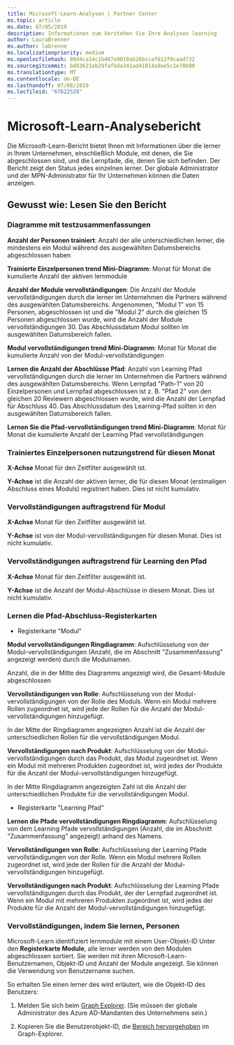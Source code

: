 ```yaml
---
title: Microsoft-Learn-Analysen | Partner Center
ms.topic: article
ms.date: 07/05/2019
description: Informationen zum Verstehen Sie Ihre Analysen learning
author: LauraBrenner
ms.author: labrenne
ms.localizationpriority: medium
ms.openlocfilehash: 09d4ca14c1b407e9010ab26bccaf612f9caad732
ms.sourcegitcommit: bd83621eb29fafbda341ad41814a9ae5c1e78b00
ms.translationtype: MT
ms.contentlocale: de-DE
ms.lasthandoff: 07/08/2019
ms.locfileid: "67622528"
---
```

# <a name="microsoft-learn-analytics-report"></a>Microsoft-Learn-Analysebericht

Die Microsoft-Learn-Bericht bietet Ihnen mit Informationen über die lerner in Ihrem Unternehmen, einschließlich Module, mit denen, die Sie abgeschlossen sind, und die Lernpfade, die, denen Sie sich befinden. Der Bericht zeigt den Status jedes einzelnen lerner. Der globale Administrator und der MPN-Administrator für Ihr Unternehmen können die Daten anzeigen.

## <a name="how-to-read-the-report"></a>Gewusst wie: Lesen Sie den Bericht

### <a name="summary-charts"></a>Diagramme mit testzusammenfassungen

**Anzahl der Personen trainiert**: Anzahl der alle unterschiedlichen lerner, die mindestens ein Modul während des ausgewählten Datumsbereichs abgeschlossen haben 

**Trainierte Einzelpersonen trend Mini-Diagramm**: Monat für Monat die kumulierte Anzahl der aktiven lernmodule 

**Anzahl der Module vervollständigungen**: Die Anzahl der Module vervollständigungen durch die lerner im Unternehmen die Partners während des ausgewählten Datumsbereichs.
Angenommen, "Modul 1" von 15 Personen, abgeschlossen ist und die "Modul 2" durch die gleichen 15 Personen abgeschlossen wurde, wird die Anzahl der Module vervollständigungen 30. Das Abschlussdatum Modul sollten im ausgewählten Datumsbereich fallen.

**Modul vervollständigungen trend Mini-Diagramm**: Monat für Monat die kumulierte Anzahl von der Modul-vervollständigungen 

**Lernen die Anzahl der Abschlüsse Pfad**: Anzahl von Learning Pfad vervollständigungen durch die lerner im Unternehmen die Partners während des ausgewählten Datumsbereichs.
Wenn Lernpfad "Path-1" von 20 Einzelpersonen und Lernpfad abgeschlossen ist z. B. "Pfad 2" von den gleichen 20 Reviewern abgeschlossen wurde, wird die Anzahl der Lernpfad für Abschluss 40. Das Abschlussdatum des Learning-Pfad sollten in den ausgewählten Datumsbereich fallen.

**Lernen Sie die Pfad-vervollständigungen trend Mini-Diagramm**: Monat für Monat die kumulierte Anzahl der Learning Pfad vervollständigungen 

### <a name="trained-individuals-monthly-trend"></a>Trainiertes Einzelpersonen nutzungstrend für diesen Monat

**X-Achse** Monat für den Zeitfilter ausgewählt ist. 

**Y-Achse** ist die Anzahl der aktiven lerner, die für diesen Monat (erstmaligen Abschluss eines Moduls) registriert haben. Dies ist nicht kumulativ.

### <a name="module-completions-monthly-trend"></a>Vervollständigungen auftragstrend für Modul

**X-Achse** Monat für den Zeitfilter ausgewählt ist. 

**Y-Achse** ist von der Modul-vervollständigungen für diesen Monat. Dies ist nicht kumulativ.

### <a name="learning-path-completions-monthly-trend"></a>Vervollständigungen auftragstrend für Learning den Pfad

**X-Achse** Monat für den Zeitfilter ausgewählt ist. 

**Y-Achse** ist die Anzahl der Modul-Abschlüsse in diesem Monat. Dies ist nicht kumulativ.

### <a name="learning-path-completion-tabs"></a>Lernen die Pfad-Abschluss-Registerkarten 

- Registerkarte "Modul"

**Modul vervollständigungen Ringdiagramm**: Aufschlüsselung von der Modul-vervollständigungen (Anzahl, die im Abschnitt "Zusammenfassung" angezeigt werden) durch die Modulnamen.

Anzahl, die in der Mitte des Diagramms angezeigt wird, die Gesamt-Module abgeschlossen

**Vervollständigungen von Rolle**: Aufschlüsselung von der Modul-vervollständigungen von der Rolle des Moduls. Wenn ein Modul mehrere Rollen zugeordnet ist, wird jede der Rollen für die Anzahl der Modul-vervollständigungen hinzugefügt.

In der Mitte der Ringdiagramm angezeigten Anzahl ist die Anzahl der unterschiedlichen Rollen für die vervollständigungen Modul. 

**Vervollständigungen nach Produkt**: Aufschlüsselung von der Modul-vervollständigungen durch das Produkt, das Modul zugeordnet ist. Wenn ein Modul mit mehreren Produkten zugeordnet ist, wird jedes der Produkte für die Anzahl der Modul-vervollständigungen hinzugefügt.    

In der Mitte Ringdiagramm angezeigten Zahl ist die Anzahl der unterschiedlichen Produkte für die vervollständigungen Modul.  

- Registerkarte "Learning Pfad"    

**Lernen die Pfade vervollständigungen Ringdiagramm**: Aufschlüsselung von dem Learning Pfade vervollständigungen (Anzahl, die im Abschnitt "Zusammenfassung" angezeigt) anhand des Namens.

**Vervollständigungen von Rolle**: Aufschlüsselung der Learning Pfade vervollständigungen von der Rolle. Wenn ein Modul mehrere Rollen zugeordnet ist, wird jede der Rollen für die Anzahl der Modul-vervollständigungen hinzugefügt.

**Vervollständigungen nach Produkt**: Aufschlüsselung der Learning Pfade vervollständigungen durch das Produkt, der der Lernpfad zugeordnet ist. Wenn ein Modul mit mehreren Produkten zugeordnet ist, wird jedes der Produkte für die Anzahl der Modul-vervollständigungen hinzugefügt.

### <a name="completions-by-learning-individuals"></a>Vervollständigungen, indem Sie lernen, Personen

Microsoft-Learn identifiziert lernmodule mit einem User-Objekt-ID Unter den **Registerkarte Module**, alle lerner werden von den Modulen abgeschlossen sortiert. Sie werden mit ihren Microsoft-Learn-Benutzernamen, Objekt-ID und Anzahl der Module angezeigt. Sie können die Verwendung von Benutzername suchen.

So erhalten Sie einen lerner des wird erläutert, wie die Objekt-ID des Benutzers: 

1. Melden Sie sich beim [Graph Explorer](https://developer.microsoft.com/graph/graph-explorer ). (Sie müssen der globale Administrator des Azure AD-Mandanten des Unternehmens sein.)

2. Kopieren Sie die Benutzerobjekt-ID, die [Bereich hervorgehoben](https://graph.microsoft.com/v1.0/users/a9633ad7-c8dc-4587-b119-0bc286b0711f) im Graph-Explorer. 

